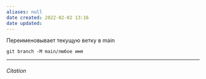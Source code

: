 ```yaml
---
aliases: null
date created: 2022-02-02 13:16
date updated:
---
```


 Переименовывает текущую ветку в main

```
git branch -M main/любое имя
```

---

###### Citation

